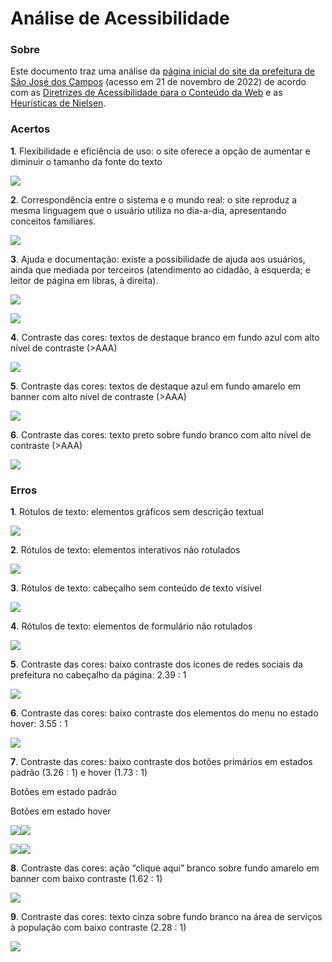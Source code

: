 
# Análise de Acessibilidade

### Sobre

Este documento traz uma análise da [página inicial do site da prefeitura de São José dos Campos](https://www.sjc.sp.gov.br/) (acesso em 21 de novembro de 2022) de acordo com as [Diretrizes de Acessibilidade para o Conteúdo da Web](https://www.w3.org/2004/10/wcag2-nav/wcag20princ.html) e as [Heurísticas de Nielsen](https://www.nngroup.com/articles/ten-usability-heuristics/).

  
  

### Acertos

  

**1**.  Flexibilidade e eficiência de uso: o site oferece a opção de aumentar e diminuir o tamanho da fonte do texto
    

![](https://lh4.googleusercontent.com/z1ZDKMU48WoNuYmKeZBbNhigb3t0hCG2RhYoDYS4s2HYpOJXD10Vb8j5ncm3zKjzRm2PoL4GInAsOnH4L6Lol8krG-4uXQWwSMubFbaOLKda4Dg5fP_u-nzY8oUyw-5yjvz4ub6AuCoGcFcF-vWXnaSmZ1JiXb9uf5J0pPm4xZh7cUvm3UkQYyc5ZcRG)

  
  

**2**.  Correspondência entre o sistema e o mundo real: o site reproduz a mesma linguagem que o usuário utiliza no dia-a-dia, apresentando conceitos familiares.
    

![](https://lh3.googleusercontent.com/i6iPLPfo03KNBGW1CNWqYdhqWDijh7D-Ep3RjDUuEvpy84XaY8Ls64duTqRJqHJ0dUOJT5fK_kukNDFkacGRW7XASY0A1xLd79QajD-naRZoa4SvDrapUbqhspnKqEG2HSOXj5bEDD-rcFFiIdAJV2-n7S_zGUz7oh7PcHAC5g3EKUxRzPwNZarVQeyh)

  
  

**3**.  Ajuda e documentação: existe a possibilidade de ajuda aos usuários, ainda que mediada por terceiros (atendimento ao cidadão, à esquerda; e leitor de página em libras, à direita).
    

  
  

![](https://lh6.googleusercontent.com/Xg6zYRjKAW67bciKuvdYylr8UI416ZxrcUDFasAanjYHssQ9-wKXftSvA60cLo4bE3L9YX3_13RPRW8jkIQZXZfsSu00Y4U0kpD-NJ8Kg-LnXoG0c51NiwJ6BdATnRDaDHgthGZebYnwGMffufrY7pA5HUJ1wE4nh8x7sbyEXKAxRmJ8WwZ1g-QImvS0)

![](https://lh3.googleusercontent.com/lqMLTlHdOXHTqOTaoihB2mMaw4NxOLzqHQkJi7Qn69jVpt5lKRcXhgivhIae5iSV6gzwC78QeV2qhHPKjEByQa3zDK8C8GgzZvLkjOaHyD261SVbdixJweXgaIAO9t3LGjJ2ERCb9-cYp1M1p-lG3Pvr9d5n2VlcZfPL5C2EUbf4D4su1sGbCYBehMn_)

  
  

**4**.  Contraste das cores: textos de destaque branco em fundo azul com alto nível de contraste (>AAA)
    

![](https://lh5.googleusercontent.com/sT7LknoKxy15lnlmPZrfTzTk7rlh9ESAvXK9b-RFfuzfR7S7DSwyVPTlHysTqsm3-ghgbFj3sGx378fsD5Yb7JMhKy-lFd9SyJdcSnlT2OCnigxSKk3Oe9Hi2p-qDhrsD7j4W5WZekobLRZZ7uIbOolWGa0X2WK-xwVqNuxVEi7nPiIyd8ONksrmy8-6)

  
  

**5**.  Contraste das cores: textos de destaque azul em fundo amarelo em banner com alto nível de contraste (>AAA)
    

![](https://lh5.googleusercontent.com/WF0IKa9DZofa-eQuQCvd50et_krkKtyOHPuoMKaeCQ_JjtYYS9MHQW5IIjJPQhBI85V6V5KTZtmJM9rAe-QJSaVZv7iFYJcJwhtrC1MmHF-m570egL2eFuQPsZ6Z3IVtb3wMxnILHaRJ1ZSI5PjhHlqViC91Wu9AkC4tIO7T1Pv9pnqxiQiv9oaBZJlB)

  
  

**6**.  Contraste das cores: texto preto sobre fundo branco com alto nível de contraste (>AAA)
    

![](https://lh6.googleusercontent.com/Rc9VOwZazezchxj3AVjZrFtzRTSW1LZP5fMVJ080pEsnU_KOsUxhK_an2sDXMpv07EubCbnZXVNKv2Vdsx9SycKFMaaicx7FXyRRdoYS8Gt3TyG9-TnktHAldjvz0-DA7ex_IcWhMmkrV1yObk0bdmauhEogbGz_Gn3dO7_QeKXsRXA5crSxHcayvVE9)

  
  
  

### Erros

  

**1**.  Rótulos de texto: elementos gráficos sem descrição textual
    

  

![](https://lh3.googleusercontent.com/dx8WYxOxdKd2WP7CJ6n9wMkKz0O76jSPVD0wYqaCIPjeKGobS5W7x2tl3cN3WAVeQpRSzZxas5EHOJWUjSMpnFk6U86dxM9klLLxbIEObcD978WzDeXnUpvxBd_cgXR0SraYxIeQjeqkFefQxZIGOe4Xffmu1Kz8RpqOtxEFkbioReILUrhMWOgMCyHK)

  
  

**2**.  Rótulos de texto: elementos interativos não rotulados
    

![](https://lh5.googleusercontent.com/APhyd0-pqey-3e5mv5Dejo8nNytJPuJvPjAqwxpkKRLHU23fC7wDjraUvAiA9o6EWICVDRQ0Dc0qSzt6Th0fWhNhBrhGJZfqaL-5TaxsTczjxAaN3zOBGrM1PkoEG0YwGVFZUHrzDPG-AspYn21k8-FUe4mOCCKqsw__f9xE9UvsDKev7uOQihyrGzbm)

  
  

**3**.  Rótulos de texto: cabeçalho sem conteúdo de texto visível
    

  

![](https://lh4.googleusercontent.com/wiLeZhHNEGQBfcQhEQ4MkzsL1kysCIDa6_phh9PV8e3Wzpx9llhoqEMAX78OHIdbVLn6vQtlawMQyxkIXCCnhiVG_lJzKaGcpF9LfIRLHVwghoUpnlOBrz3LJ5DPiEvo_ZY_kxdSh1WaNn3JUqdSaHi1pku_MLkrTM9rmUY2n0-1gg215OGewR4QmDDS)

  
  

**4**.  Rótulos de texto: elementos de formulário não rotulados
    

  

![](https://lh6.googleusercontent.com/4N-6-1760FUEcM2vnPrzdCjIEhDY61v8W01GiAmgKmrgQhmEDZvxzYufVTAE2_dY5F56I954YltAMdS6gHlLTE0fROnadKXalXbJRVub2U0KfTU5PFC7NEVTzF3sr-2jUdmYKpvFP_YaRQ7_bmoQWEtbmhhQucj9NBsykvkkAYFDB2_bYNEZ1scq8SKZ)

  
  

**5**.  Contraste das cores: baixo contraste dos ícones de redes sociais da prefeitura no cabeçalho da página: 2.39 : 1
    

![](https://lh6.googleusercontent.com/I26MUNhFkVmF3SbbiDZ_OnxgfdTNc1FFA_2JVs5Nd8D9q2p2e1uVvfv6pcmMBBUuxrT0V4YzTt53QRYNk-ce8_UrcHuWAO7XEUkaF0ZWteYAd6Chc4w2e7k-YUld3VAfPU6LRJiKej6z-bg8RpIF08EunQ9TkVpM2J30mMlvBXvTa2WNtKt-mK00KHn4)

  
  

**6**.  Contraste das cores: baixo contraste dos elementos do menu no estado hover: 3.55 : 1
    

![](https://lh4.googleusercontent.com/9MQsRf1E0bPck1Sb6PEubUbZ_55i3kz8ouGQfdrXsI61Xw_nSF1tGlWR2P3lE2v0HSiY9mCOh35ky3SiVPulx3ooJRT5JNS87AUE4Rb1YCAAr19l40uQw5tbsxW8vj4Alh2Z5cTcBG8WOeVSJKX45cCwosPZMgZRkg-yAL4MZgiudmonidEihZ5oM6Fq)

  
  

**7**.  Contraste das cores: baixo contraste dos botões primários em estados padrão (3.26 : 1) e hover (1.73 : 1)
    

  

Botões em estado padrão

Botões em estado hover

![](https://lh4.googleusercontent.com/Diq6xBdy9MHCj9oADsC-fqhufu4ruz0WsMzlfGDj4ghzgcTU4txIgucroIkfSkL22tyqgCViE_5BxNjSEHj5QRIHa7UIWCu2Eb6BP5gddakFjdqw_9tiYDSrePl73x3FOqA1tcb-kOmKGJP9c1id9nNuMkSRS3_xKNsdmHGwEjzfQzViQbP-Ja7o13j7)![](https://lh4.googleusercontent.com/TZEVnvv5toJxMld-qFSI7ScZgBK04ZgFR91jEjIvf6e6hXJbbJc8Mj92M5cpIBknwa6x6tdFtM-7NLTkXqK1PMH1MFbLWVQKhWjT9f4ikbcQWuQ2JTiwwdHIpQ05YbpbzH9FDzAMxBlMWJaCB--rWkZEY9nPN9JvWByzwuzZQpcmwMDS0vKo0QgMrqQb)

![](https://lh4.googleusercontent.com/RqaY42yYDX1cLedEqu5VAqb_-1Xder2qha8wGU9peyJcFgFDgdSl9JGVIl2CsycH7Hi6WbSno4fXz8qUfoBPqGcytHxuV4G_zdheRB4At1iIizUec6z_D6vTUvGxX1REkDjG5H9h2qV_pWHG7ktjpf5PrQzExsrHKnk9Fw5MEDVxP0yEPxZ_NlB7r4IE)![](https://lh3.googleusercontent.com/sPH04z8DEoIJJ_rC5Vn_61BOXfcL_tmGiRxK2T5d_cXj_ZwHPm9Z2Y4m1YoT90Q018Phhay0kzLvC-4PeQRB6WTRqwJzAKp0MLbe3Riaqua7B_d4iMjsNuhSeVN11K2GsBcadjqvoti7F2PrMU3CvLlA0tOkwqCwVSMuLIv7RgENuOfhImKn48X1Ovgz)

  
  

**8**.  Contraste das cores: ação “clique aqui” branco sobre fundo amarelo em banner com baixo contraste (1.62 : 1)
    

![](https://lh5.googleusercontent.com/z7G6DcXjYIR29msQOkkUQKgu4KLTNt7HkbhlcAPT2By5jYhfRaMayN3p-SwwJ1jHi4Bgi_VExMNNHfrA86fOffpB7OjuhmaQPg7kiKcTPUltsc4rq42agOy9vsQdQKn8J1da3JIj_OQH81VPIe8n7nYPz3X0sk9EWmZUDVvTXuFjer29XOBoeE-xDeu4)

  
  

**9**.  Contraste das cores: texto cinza sobre fundo branco na área de serviços à população com baixo contraste (2.28 : 1)
    

![](https://lh5.googleusercontent.com/wpWOzFsWebjY3-XdsWZSXs9d_uYZ4TibbHDvuOCb2jHZVRwc_-pFVrXHsINV6Vk-ZeDfr-krvavL47X4pOsWiy92Ru7QT6qj2HjYZIXIZZKXkNcJVBe4ey0g7rdIVV4AxnbFsV0BQlHkwW9bJpIDLwXT0zO5h6ZY-m4XiMAiVIWcPOKGDh2LNtAAG3yd)
